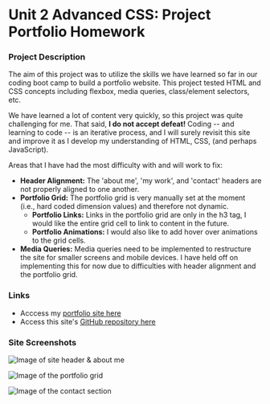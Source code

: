 # Unit 2 Advanced CSS: Project Portfolio Homework

### Project Description
The aim of this project was to utilize the skills we have learned so far in our coding boot camp to build a portfolio website. This project tested HTML and CSS concepts including flexbox, media queries, class/element selectors, etc.

We have learned a lot of content very quickly, so this project was quite challenging for me. That said, **I do not accept defeat!** Coding -- and learning to code -- is an iterative process, and I will surely revisit this site and improve it as I develop my understanding of HTML, CSS, (and perhaps JavaScript). 

Areas that I have had the most difficulty with and will work to fix:
- **Header Alignment:** The 'about me', 'my work', and 'contact' headers are not properly aligned to one another.
- **Portfolio Grid:** The portfolio grid is very manually set at the moment (i.e., hard coded dimension values) and therefore not dynamic.
    - **Portfolio Links:** Links in the portfolio grid are only in the 
    h3 tag, I would like the entire grid cell to link to content in the future.
    - **Portfolio Animations:** I would also like to add hover over animations to the grid cells.
- **Media Queries:** Media queries need to be implemented to restructure the site for smaller screens and mobile devices. I have held off on implementing this for now due to difficulties with header alignment and the portfolio grid.

### Links
- Acccess my [portfolio site here](https://colinbrindle.github.io/homework-unit-2/)
- Access this site's [GitHub repository here](https://github.com/colinbrindle/homework-unit-2)

### Site Screenshots
![Image of site header & about me](../homework-unit-2/assets/images/site1.png)

![Image of the portfolio grid](../homework-unit-2/assets/images/site2.png)

![Image of the contact section](../homework-unit-2/assets/images/site3.png)
